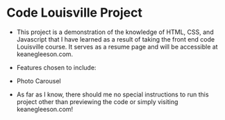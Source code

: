 <h1> Code Louisville Project </h1>

- This project is a demonstration of the knowledge of HTML, CSS, and Javascript that I have learned as a result of taking the front end code Louisville course. It serves as a resume page and will be accessible at keanegleeson.com.

- Features chosen to include:
  <li>Photo Carousel</li>

- As far as I know, there should me no special instructions to run this project other than previewing the code or simply visiting keanegleeson.com!
